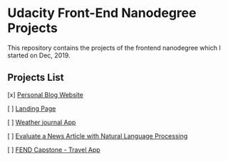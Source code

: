 # Udacity Front-End Nanodegree Projects

This repository contains the projects of the frontend nanodegree which I started on Dec, 2019.


## Projects List

[x] [Personal Blog Website](https://github.com/NohaaAa/Udacity-Front-End-Development-Nanodegree-projects/tree/master/Personal%20Blog%20Website-%20Project%201)

[ ] [Landing Page]()

[ ] [Weather journal App]()

[ ] [Evaluate a News Article with Natural Language Processing]()

[ ] [FEND Capstone - Travel App]()
